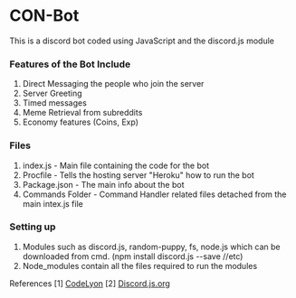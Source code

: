 # CON-Bot

This is a discord bot coded using JavaScript and the discord.js module

### Features of the Bot Include

1. Direct Messaging the people who join the server
2. Server Greeting
3. Timed messages
4. Meme Retrieval from subreddits
5. Economy features (Coins, Exp)

### Files

1. index.js - Main file containing the code for the bot
2. Procfile - Tells the hosting server "Heroku" how to run the bot
3. Package.json - The main info about the bot
4. Commands Folder - Command Handler related files detached from the main intex.js file


### Setting up

1. Modules such as discord.js, random-puppy, fs, node.js which can be downloaded from cmd. (npm install discord.js --save //etc)
2. Node_modules contain all the files required to run the modules


References
 \[1\] [CodeLyon](https://www.youtube.com/channel/UC08G-UJT58SbkdmcOYyOQVw)
 \[2\] [Discord.js.org](https://discord.js.org/)

 
